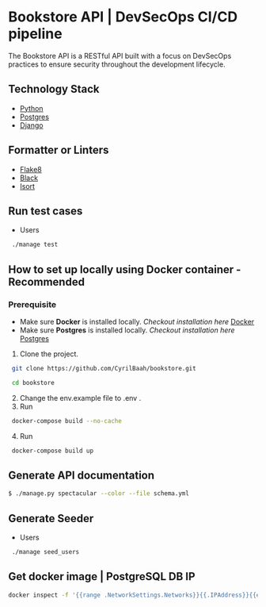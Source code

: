 # Bookstore API | DevSecOps CI/CD pipeline
The Bookstore API is a RESTful API built with a focus on DevSecOps practices to ensure security throughout the development lifecycle.

## Technology Stack
- [Python](https://www.python.org/ "python")
- [Postgres](https://www.postgresql.org/ "Postgres")
- [Django](https://www.django-rest-framework.org/ "Django")

## Formatter or Linters
- [Flake8](https://flake8.pycqa.org/en/latest/index.html# "Flake8")
- [Black](https://black.readthedocs.io/en/stable/ "Black") 
- [Isort](https://pycqa.github.io/isort/ "Isort")

## Run test cases
- Users
```sh
 ./manage test
```

## How to set up locally using Docker container - **Recommended**
### Prerequisite
- Make sure **Docker** is installed locally. *Checkout installation here* [Docker](https://www.docker.com/ "Docker")
- Make sure **Postgres** is installed locally. *Checkout installation here* [Postgres](https://www.postgresql.org/ "Postgres")

1. Clone the project.
```sh
 git clone https://github.com/CyrilBaah/bookstore.git
```
```sh
 cd bookstore
```
2. Change the env.example file to .env .
3. Run 
```sh
 docker-compose build --no-cache
```
4. Run 
```sh
 docker-compose build up
```

## Generate API documentation

```sh
$ ./manage.py spectacular --color --file schema.yml
```

## Generate Seeder
- Users
```sh
 ./manage seed_users
```
## Get docker image | PostgreSQL DB IP
```sh
docker inspect -f '{{range .NetworkSettings.Networks}}{{.IPAddress}}{{end}}' container_name
```